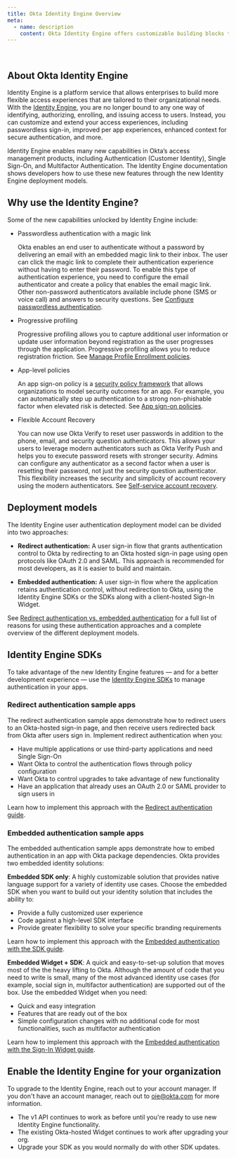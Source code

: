 ```yaml
---
title: Okta Identity Engine Overview
meta:
  - name: description
    content: Okta Identity Engine offers customizable building blocks that can support dynamic, app-based user journeys. Find out more about the Identity Engine, why you would use it, and how to upgrade your org.
---
```

<ApiLifecycle access="ie" /><br>
<ApiLifecycle access="Limited GA" />

## About Okta Identity Engine

Identity Engine is a platform service that allows enterprises to build more flexible access experiences that are tailored to their organizational needs. With the [Identity Engine](https://help.okta.com/okta_help.htm?type=oie&id=ext-get-started-oie), you are no longer bound to any one way of identifying, authorizing, enrolling, and issuing access to users. Instead, you can customize and extend your access experiences, including passwordless sign-in, improved per app experiences, enhanced context for secure authentication, and more.

Identity Engine enables many new capabilities in Okta’s access management products, including Authentication (Customer Identity), Single Sign-On, and Multifactor Authentication. The Identity Engine documentation shows developers how to use these new features through the new Identity Engine deployment models.

## Why use the Identity Engine?

Some of the new capabilities unlocked by Identity Engine include:

* Passwordless authentication with a magic link

    Okta enables an end user to authenticate without a password by delivering an email with an embedded magic link to their inbox. The user can click the magic link to complete their authentication experience without having to enter their password. To enable this type of authentication experience, you need to configure the email authenticator and create a policy that enables the email magic link. Other non-password authenticators available include phone (SMS or voice call) and answers to security questions. See [Configure passwordless authentication](https://help.okta.com/okta_help.htm?type=oie&id=ext-passwordless-auth).

* Progressive profiling

  Progressive profiling allows you to capture additional user information or update user information beyond registration as the user progresses through the application. Progressive profiling allows you to reduce registration friction. See [Manage Profile Enrollment policies](https://help.okta.com/okta_help.htm?type=oie&id=ext-create-profile-enrollment).

* App-level policies

  An app sign-on policy is a [security policy framework](https://csrc.nist.gov/publications/detail/sp/800-63b/final) that allows organizations to model security outcomes for an app. For example, you can automatically step up authentication to a strong non-phishable factor when elevated risk is detected. See [App sign-on policies](https://help.okta.com/okta_help.htm?type=oie&id=ext-about-asop).

* Flexible Account Recovery

  You can now use Okta Verify to reset user passwords in addition to the phone, email, and security question authenticators. This allows your users to leverage modern authenticators such as Okta Verify Push and helps you to execute password resets with stronger security. Admins can configure any authenticator as a second factor when a user is resetting their password, not just the security question authenticator. This flexibility increases the security and simplicity of account recovery using the modern authenticators. See [Self-service account recovery](https://help.okta.com/okta_help.htm?type=oie&id=ext-config-sspr).

## Deployment models

The Identity Engine user authentication deployment model can be divided into two approaches:

* **Redirect authentication:** A user sign-in flow that grants authentication control to Okta by redirecting to an Okta hosted sign-in page using open protocols like OAuth 2.0 and SAML. This approach is recommended for most developers, as it is easier to build and maintain.

* **Embedded authentication:** A user sign-in flow where the application retains authentication control, without redirection to Okta, using the Identity Engine SDKs or the SDKs along with a client-hosted Sign-In Widget.

See [Redirect authentication vs. embedded authentication](/docs/concepts/redirect-vs-embedded/) for a full list of reasons for using these authentication approaches and a complete overview of the different deployment models.

## Identity Engine SDKs

To take advantage of the new Identity Engine features &mdash; and for a better development experience &mdash; use the [Identity Engine SDKs](https://developer.okta.com/code/oie/) to manage authentication in your apps.

### Redirect authentication sample apps

The redirect authentication sample apps demonstrate how to redirect users to an Okta-hosted sign-in page, and then receive users redirected back from Okta after users sign in. Implement redirect authentication when you:

* Have multiple applications or use third-party applications and need Single Sign-On
* Want Okta to control the authentication flows through policy configuration
* Want Okta to control upgrades to take advantage of new functionality
* Have an application that already uses an OAuth 2.0 or SAML provider to sign users in

Learn how to implement this approach with the [Redirect authentication guide](/docs/guides/sampleapp-oie-redirectauth/).

### Embedded authentication sample apps

The embedded authentication sample apps demonstrate how to embed authentication in an app with Okta package dependencies. Okta provides two embedded identity solutions:

**Embedded SDK only**: A highly customizable solution that provides native language support for a variety of identity use cases. Choose the embedded SDK when you want to build out your identity solution that includes the ability to:

* Provide a fully customized user experience
* Code against a high-level SDK interface
* Provide greater flexibility to solve your specific branding requirements

Learn how to implement this approach with the [Embedded authentication with the SDK guide](/docs/guides/oie-embedded-sdk-overview/).

**Embedded Widget + SDK**: A quick and easy-to-set-up solution that moves most of the the heavy lifting to Okta. Although the amount of code that you need to write is small, many of the most advanced identity use cases (for example, social sign in, multifactor authentication) are supported out of the box. Use the embedded Widget when you need:

* Quick and easy integration
* Features that are ready out of the box
* Simple configuration changes with no additional code for most functionalities, such as multifactor authentication

Learn how to implement this approach with the [Embedded authentication with the Sign-In Widget guide](/docs/guides/oie-embedded-widget-overview/).

## Enable the Identity Engine for your organization

To upgrade to the Identity Engine, reach out to your account manager. If you don't have an account manager, reach out to oie@okta.com for more information.

* The v1 API continues to work as before until you're ready to use new Identity Engine functionality.
* The existing Okta-hosted Widget continues to work after upgrading your org.
* Upgrade your SDK as you would normally do with other SDK updates.
